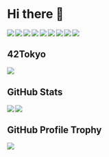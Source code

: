 <h1>Hi there 👋</h1>
<img align="left" src="https://img.shields.io/badge/C-4682b4?style=for-the-badge&logo=c">
<img align="left" src="https://img.shields.io/badge/C++-4682b4?style=for-the-badge&logo=cplusplus">
<img align="left" src="https://img.shields.io/badge/Sass-c71585?style=for-the-badge&logo=sass">
<img align="left" src="https://img.shields.io/badge/Python-ffd43b?style=for-the-badge&logo=python">
<img align="left" src="https://img.shields.io/badge/Django-092e20?style=for-the-badge&logo=django">
<img align="left" src="https://img.shields.io/badge/JavaScript-323330?style=for-the-badge&logo=javascript">
<img align="left" src="https://img.shields.io/badge/TypeScript-323330?style=for-the-badge&logo=typescript">
<img align="left" src="https://img.shields.io/badge/Next.js-000000?style=for-the-badge&logo=nextdotjs">
<img src="https://img.shields.io/badge/Bash-708090?style=for-the-badge&logo=gnubash">



<h2>42Tokyo</h2>
<a href="https://github.com/JaeSeoKim/badge42">
  <img src="https://badge42.herokuapp.com/api/stats/hasuzuki?cursus=C%20Piscine" />
</a>

<h2>GitHub Stats</h2>
<a href="https://github.com/anuraghazra/github-readme-stats">
  <img align="left" src="https://github-readme-stats.vercel.app/api?username=HaruyaSuzuki&count_private=true&theme=gotham&show_icons=true" />
</a>
<a href="https://github.com/anuraghazra/github-readme-stats">
  <img src="https://github-readme-stats.vercel.app/api/top-langs/?username=HaruyaSuzuki&theme=gotham&layout=compact" />
</a>

<h2>GitHub Profile Trophy</h2>
<a href="https://github.com/ryo-ma/github-profile-trophy">
  <img src="https://github-profile-trophy.vercel.app/?username=HaruyaSuzuki&theme=tokyonight">
</a>
